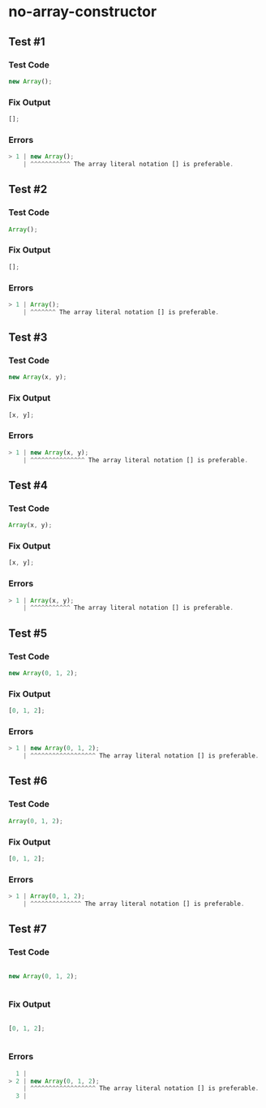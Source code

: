 # no-array-constructor

## Test #1

### Test Code

<!-- prettier-ignore -->
```ts
new Array();
```

### Fix Output

<!-- prettier-ignore -->
```ts
[];
```

### Errors

<!-- prettier-ignore -->
```ts
> 1 | new Array();
    | ^^^^^^^^^^^ The array literal notation [] is preferable.
```

## Test #2

### Test Code

<!-- prettier-ignore -->
```ts
Array();
```

### Fix Output

<!-- prettier-ignore -->
```ts
[];
```

### Errors

<!-- prettier-ignore -->
```ts
> 1 | Array();
    | ^^^^^^^ The array literal notation [] is preferable.
```

## Test #3

### Test Code

<!-- prettier-ignore -->
```ts
new Array(x, y);
```

### Fix Output

<!-- prettier-ignore -->
```ts
[x, y];
```

### Errors

<!-- prettier-ignore -->
```ts
> 1 | new Array(x, y);
    | ^^^^^^^^^^^^^^^ The array literal notation [] is preferable.
```

## Test #4

### Test Code

<!-- prettier-ignore -->
```ts
Array(x, y);
```

### Fix Output

<!-- prettier-ignore -->
```ts
[x, y];
```

### Errors

<!-- prettier-ignore -->
```ts
> 1 | Array(x, y);
    | ^^^^^^^^^^^ The array literal notation [] is preferable.
```

## Test #5

### Test Code

<!-- prettier-ignore -->
```ts
new Array(0, 1, 2);
```

### Fix Output

<!-- prettier-ignore -->
```ts
[0, 1, 2];
```

### Errors

<!-- prettier-ignore -->
```ts
> 1 | new Array(0, 1, 2);
    | ^^^^^^^^^^^^^^^^^^ The array literal notation [] is preferable.
```

## Test #6

### Test Code

<!-- prettier-ignore -->
```ts
Array(0, 1, 2);
```

### Fix Output

<!-- prettier-ignore -->
```ts
[0, 1, 2];
```

### Errors

<!-- prettier-ignore -->
```ts
> 1 | Array(0, 1, 2);
    | ^^^^^^^^^^^^^^ The array literal notation [] is preferable.
```

## Test #7

### Test Code

<!-- prettier-ignore -->
```ts

new Array(0, 1, 2);
      
```

### Fix Output

<!-- prettier-ignore -->
```ts

[0, 1, 2];
      
```

### Errors

<!-- prettier-ignore -->
```ts
  1 |
> 2 | new Array(0, 1, 2);
    | ^^^^^^^^^^^^^^^^^^ The array literal notation [] is preferable.
  3 |       
```
